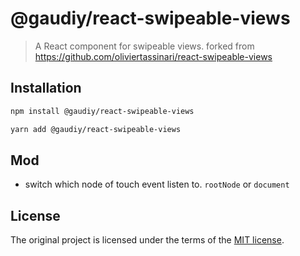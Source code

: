 # @gaudiy/react-swipeable-views

> A React component for swipeable views.
forked from https://github.com/oliviertassinari/react-swipeable-views


## Installation

```sh
npm install @gaudiy/react-swipeable-views
```

```sh
yarn add @gaudiy/react-swipeable-views
```

## Mod

- switch which node of touch event listen to. `rootNode` or `document`

## License

The original project is licensed under the terms of the
[MIT license](https://github.com/oliviertassinari/react-swipeable-views/blob/master/LICENSE).
